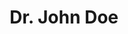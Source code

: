 ---
title: "Dr. John Doe"
name: "John Doe"
title_en: "Dr."
title_ku: "د."
name_en: "John Doe"
name_ku: "جۆن دۆ"
email: "john.doe@kailab.org"
description: "Research team member at KaiLab, specializing in Kurdish language technology and computational linguistics."
description_ku: "بەشداربووی تیمی توێژینەوەی کایلاب و پسپۆڕ لە بواری تەکنەلۆژیای زمانی کوردی."
draft: false
---